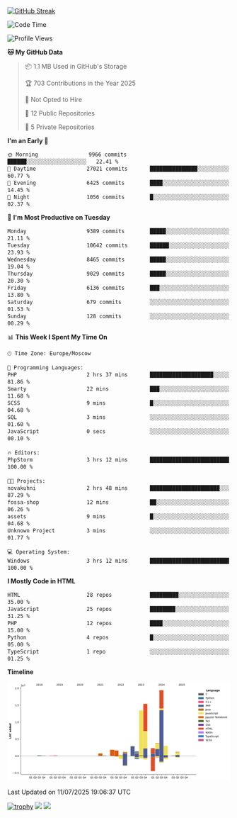 [![GitHub Streak](https://github-readme-streak-stats.herokuapp.com/?user=yogik10)](https://git.io/streak-stats)
<!--START_SECTION:waka-->
![Code Time](http://img.shields.io/badge/Code%20Time-1%2C501%20hrs%2029%20mins-blue)

![Profile Views](http://img.shields.io/badge/Profile%20Views-0-blue)

**🐱 My GitHub Data** 

> 📦 1.1 MB Used in GitHub's Storage 
 > 
> 🏆 703 Contributions in the Year 2025
 > 
> 🚫 Not Opted to Hire
 > 
> 📜 12 Public Repositories 
 > 
> 🔑 5 Private Repositories 
 > 
**I'm an Early 🐤** 

```text
🌞 Morning                9966 commits        ██████░░░░░░░░░░░░░░░░░░░   22.41 % 
🌆 Daytime                27021 commits       ███████████████░░░░░░░░░░   60.77 % 
🌃 Evening                6425 commits        ████░░░░░░░░░░░░░░░░░░░░░   14.45 % 
🌙 Night                  1056 commits        █░░░░░░░░░░░░░░░░░░░░░░░░   02.37 % 
```
📅 **I'm Most Productive on Tuesday** 

```text
Monday                   9389 commits        █████░░░░░░░░░░░░░░░░░░░░   21.11 % 
Tuesday                  10642 commits       ██████░░░░░░░░░░░░░░░░░░░   23.93 % 
Wednesday                8465 commits        █████░░░░░░░░░░░░░░░░░░░░   19.04 % 
Thursday                 9029 commits        █████░░░░░░░░░░░░░░░░░░░░   20.30 % 
Friday                   6136 commits        ███░░░░░░░░░░░░░░░░░░░░░░   13.80 % 
Saturday                 679 commits         ░░░░░░░░░░░░░░░░░░░░░░░░░   01.53 % 
Sunday                   128 commits         ░░░░░░░░░░░░░░░░░░░░░░░░░   00.29 % 
```


📊 **This Week I Spent My Time On** 

```text
🕑︎ Time Zone: Europe/Moscow

💬 Programming Languages: 
PHP                      2 hrs 37 mins       ████████████████████░░░░░   81.86 % 
Smarty                   22 mins             ███░░░░░░░░░░░░░░░░░░░░░░   11.68 % 
SCSS                     9 mins              █░░░░░░░░░░░░░░░░░░░░░░░░   04.68 % 
SQL                      3 mins              ░░░░░░░░░░░░░░░░░░░░░░░░░   01.60 % 
JavaScript               0 secs              ░░░░░░░░░░░░░░░░░░░░░░░░░   00.10 % 

🔥 Editors: 
PhpStorm                 3 hrs 12 mins       █████████████████████████   100.00 % 

🐱‍💻 Projects: 
novakuhni                2 hrs 48 mins       ██████████████████████░░░   87.29 % 
fossa-shop               12 mins             ██░░░░░░░░░░░░░░░░░░░░░░░   06.26 % 
assets                   9 mins              █░░░░░░░░░░░░░░░░░░░░░░░░   04.68 % 
Unknown Project          3 mins              ░░░░░░░░░░░░░░░░░░░░░░░░░   01.77 % 

💻 Operating System: 
Windows                  3 hrs 12 mins       █████████████████████████   100.00 % 
```

**I Mostly Code in HTML** 

```text
HTML                     28 repos            █████████░░░░░░░░░░░░░░░░   35.00 % 
JavaScript               25 repos            ████████░░░░░░░░░░░░░░░░░   31.25 % 
PHP                      12 repos            ████░░░░░░░░░░░░░░░░░░░░░   15.00 % 
Python                   4 repos             █░░░░░░░░░░░░░░░░░░░░░░░░   05.00 % 
TypeScript               1 repo              ░░░░░░░░░░░░░░░░░░░░░░░░░   01.25 % 
```



**Timeline**

![Lines of Code chart](https://raw.githubusercontent.com/Yogik10/Yogik10/main/assets/bar_graph.png)


 Last Updated on 11/07/2025 19:06:37 UTC
<!--END_SECTION:waka-->
[![trophy](https://github-profile-trophy.vercel.app/?username=yogik10)](https://github.com/ryo-ma/github-profile-trophy)
![](https://github-profile-summary-cards.vercel.app/api/cards/profile-details?username=yogik10&theme=solarized_dark)
![](https://github-profile-summary-cards.vercel.app/api/cards/most-commit-language?username=yogik10&theme=solarized_dark)


